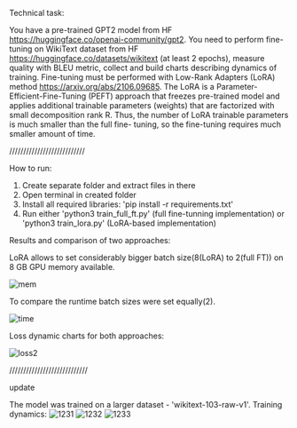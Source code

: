 Technical task:

You have a pre-trained GPT2 model from HF https://huggingface.co/openai-community/gpt2. You need to perform
fine-tuning on WikiText dataset from HF https://huggingface.co/datasets/wikitext (at least 2 epochs), measure quality
with BLEU metric, collect and build charts describing dynamics of training. Fine-tuning must be performed with Low-Rank Adapters
(LoRA) method https://arxiv.org/abs/2106.09685. The LoRA is a Parameter-Efficient-Fine-Tuning
(PEFT) approach that freezes pre-trained model and applies additional trainable parameters (weights) that are factorized
with small decomposition rank R. Thus, the number of LoRA trainable parameters is much smaller than the full fine-
tuning, so the fine-tuning requires much smaller amount of time.

///////////////////////////

How to run:

1) Create separate folder and extract files in there
2) Open terminal in created folder
3) Install all required libraries: 'pip install -r requirements.txt'
4) Run either 'python3 train_full_ft.py' (full fine-tunning implementation) or 'python3 train_lora.py' (LoRA-based implementation)

Results and comparison of two approaches:

LoRA allows to set considerably bigger batch size(8(LoRA) to 2(full FT)) on 8 GB GPU memory available.

![mem](https://github.com/TimofeyPakholkov/gpt2_fine_tuning_wikitext/assets/63054134/b1301331-22e7-4f52-aa8d-7fc620abfea9)

To compare the runtime batch sizes were set equally(2).

![time](https://github.com/TimofeyPakholkov/gpt2_fine_tuning_wikitext/assets/63054134/22003b4b-002d-48a9-a757-628ef21565d8)

Loss dynamic charts for both approaches:

![loss2](https://github.com/TimofeyPakholkov/gpt2_fine_tuning_wikitext/assets/63054134/f767d1ca-38cf-476e-ae53-aac1f31d97d4)

////////////////////////////

update

The model was trained on a larger dataset - 'wikitext-103-raw-v1'. Training dynamics:
![1231](https://github.com/TimofeyPakholkov/gpt2_fine_tuning_wikitext/assets/63054134/1259e84b-f4bd-4d99-b619-b4bd007e8db7)
![1232](https://github.com/TimofeyPakholkov/gpt2_fine_tuning_wikitext/assets/63054134/f3e6356e-a491-4322-8bb1-b974d55a5a46)
![1233](https://github.com/TimofeyPakholkov/gpt2_fine_tuning_wikitext/assets/63054134/00a40d4d-6a13-4a79-bd83-54716ad9137f)
